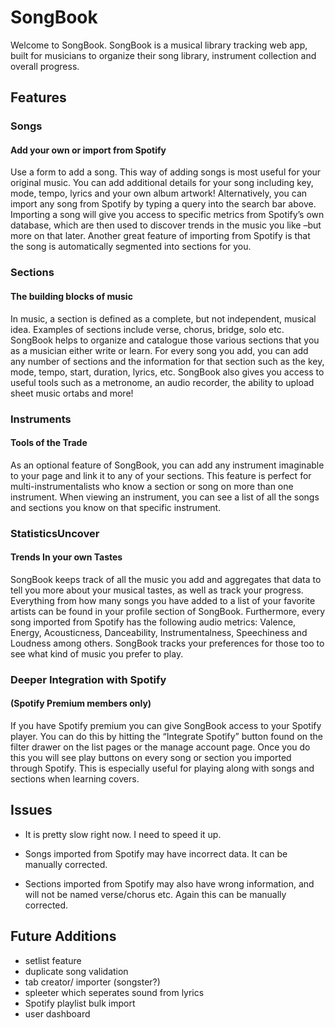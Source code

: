 # SongBook

Welcome to SongBook. SongBook is a musical library tracking web app, built for musicians to organize their song library, instrument collection and overall progress.

## Features

### Songs

#### Add your own or import from Spotify

Use a form to add a song. This way of adding songs is most useful for your original music. You can add additional details for your song including key, mode, tempo, lyrics and your own album artwork! Alternatively, you can import any song from Spotify by typing a query into the search bar above. Importing a song will give you access to specific metrics from Spotify’s own database, which are then used to discover trends in the music you like –but more on that later. Another great feature of importing from Spotify is that the song is automatically segmented into sections for you.

### Sections

#### The building blocks of music

In music, a section is defined as a complete, but not independent, musical idea. Examples of sections include verse, chorus, bridge, solo etc. SongBook helps to organize and catalogue those various sections that you as a musician either write or learn. For every song you add, you can add any number of sections and the information for that section such as the key, mode, tempo, start, duration, lyrics, etc. SongBook also gives you access to useful tools such as a metronome, an audio recorder, the ability to upload sheet music ortabs and more!

### Instruments

#### Tools of the Trade

As an optional feature of SongBook, you can add any instrument imaginable to your page and link it to any of your sections. This feature is perfect for multi-instrumentalists who know a section or song on more than one instrument. When viewing an instrument, you can see a list of all the songs and sections you know on that specific instrument.

### StatisticsUncover

#### Trends In your own Tastes

SongBook keeps track of all the music you add and aggregates that data to tell you more about your musical tastes, as well as track your progress. Everything from how many songs you have added to a list of your favorite artists can be found in your profile section of SongBook. Furthermore, every song imported from Spotify has the following audio metrics: Valence, Energy, Acousticness, Danceability, Instrumentalness, Speechiness and Loudness among others. SongBook tracks your preferences for those too to see what kind of music you prefer to play.

### Deeper Integration with Spotify

#### (Spotify Premium members only)

If you have Spotify premium you can give SongBook access to your Spotify player. You can do this by hitting the “Integrate Spotify” button found on the filter drawer on the list pages or the manage account page. Once you do this you will see play buttons on every song or section you imported through Spotify. This is especially useful for playing along with songs and sections when learning covers.

## Issues

- It is pretty slow right now. I need to speed it up.

- Songs imported from Spotify may have incorrect data. It can be manually corrected.

- Sections imported from Spotify may also have wrong information, and will not be named verse/chorus etc. Again this can be manually corrected.

## Future Additions

- setlist feature
- duplicate song validation
- tab creator/ importer (songster?)
- spleeter which seperates sound from lyrics
- Spotify playlist bulk import
- user dashboard

